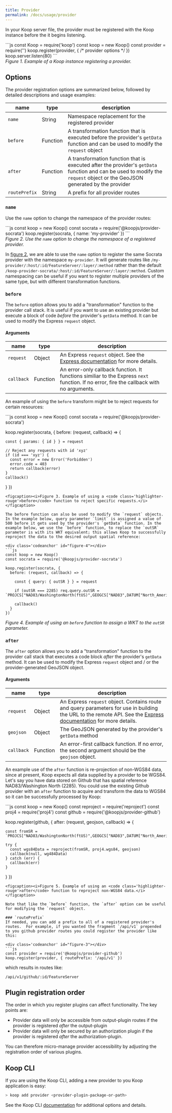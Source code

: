 ```yaml
---
title: Provider
permalink: /docs/usage/provider
---
```


In your Koop server file, the provider must be registered with the Koop instance before the it begins listening.

<div class='codeanchor' id="figure-1"></div>
```js
const Koop = require('koop')
const koop = new Koop()
const provider = require('<provider-npm-package or local-path>')
koop.register(provider, { /* provider options */ })
koop.server.listen(80)
```
<figcaption><i>Figure 1. Example of a Koop instance registering a provider.</i></figcaption>

## Options

The provider registration options are summarized below, followed by detailed descriptions and usage examples:

| name | type | description |
| - | - | - |
|`name`| String | Namespace replacement for the registered provider |
|`before`| Function| A transformation function that is executed before the provider's `getData` function and can be used to modify the `request` object |
|`after`| Function| A transformation function that is executed after the provider's `getData` function and can be used to modify the `request` object or the GeoJSON generated by the provider |
|`routePrefix`| String | A prefix for all provider routes |

### `name`
Use the `name` option to change the namespace of the provider routes:

<div class='codeanchor' id="figure-2"></div>
```js
const koop = new Koop()
const socrata = require('@koopjs/provider-socrata')
koop.register(socrata, { name: 'my-provider' })
```
<figcaption><i>Figure 2. Use the <code class='highlighter-rouge'>name</code> option to change the namespace of a registered provider.</i></figcaption>

In [figure 2](#figure-2), we are able to use the `name` option to register the same Socrata provider with the namespace `my-provider`. It will generate routes like `/my-provider/:host/:id/FeatureServer/:layer/:method` rather than the default `/koop-provider-socrata/:host/:id/FeatureServer/:layer/:method`. Custom namespacing can be useful if you want to register multiple providers of the same type, but with different transformation functions.

### `before`
The `before` option allows you to add a "transformation" function to the provider call stack. It is useful if you want to use an existing provider but execute a block of code _before_ the provider's `getData` method. It can be used to modify the Express `request` object.

#### Arguments  

| name | type | description |
| - | - | - |
|`request`| Object | An Express `request` object. See the [Express documentation](https://expressjs.com/en/4x/api.html#req) for more details. |
|`callback`| Function| An error-only callback function. It functions similiar to the Express `next` function. If no error, fire the callback with no arguments. |

An example of using the `before` transform might be to reject requests for certain resources:

<div class='codeanchor' id="figure-3"></div>
```js
const koop = new Koop()
const socrata = require('@koopjs/provider-socrata')

koop.register(socrata, {
  before: (request, callback) => {
    
    const { params: { id } } = request

    // Reject any requests with id 'xyz'
    if (id === 'xyz') {
      const error = new Error('Forbidden')
      error.code = 403
      return callback(error)
    }
    callback()
  }
})
```
<figcaption><i>Figure 3. Example of using a <code class='highlighter-rouge'>before</code> function to reject specific requests.</i></figcaption>

The before function can also be used to modify the `request` objects.  In the example below, query parameter `limit` is assigned a value of 500 before it gets used by the provider's `getData` function. In the example below, we use the `before` function, to replace the `outSR` parameter is with its WKT equivalent; this allows Koop to successfully reproject the data to the desired output spatial reference:

<div class='codeanchor' id="figure-4"></div>
```js
const koop = new Koop()
const socrata = require('@koopjs/provider-socrata')

koop.register(socrata, {
  before: (request, callback) => {

    const { query: { outSR } } = request

    if (outSR === 2285) req.query.outSR = `PROJCS["NAD83/WashingtonNorth(ftUS)",GEOGCS["NAD83",DATUM["North_American_Datum_1983",SPHEROID["GRS1980",6378137,298.257222101,AUTHORITY["EPSG","7019"]],TOWGS84[0,0,0,0,0,0,0],AUTHORITY["EPSG","6269"]],PRIMEM["Greenwich",0,AUTHORITY["EPSG","8901"]],UNIT["degree",0.0174532925199433,AUTHORITY["EPSG","9122"]],AUTHORITY["EPSG","4269"]],PROJECTION["Lambert_Conformal_Conic_2SP"],PARAMETER["standard_parallel_1",48.73333333333333],PARAMETER["standard_parallel_2",47.5],PARAMETER["latitude_of_origin",47],PARAMETER["central_meridian",-120.8333333333333],PARAMETER["false_easting",1640416.667],PARAMETER["false_northing",0],UNIT["USsurveyfoot",0.3048006096012192,AUTHORITY["EPSG","9003"]],AXIS["X",EAST],AXIS["Y",NORTH],AUTHORITY["EPSG","2285"]]`

    callback()
  }
})
```
<figcaption><i>Figure 4. Example of using an <code class='highlighter-rouge'>before</code> function to assign a WKT to the <code class='highlighter-rouge'>outSR</code> parameter.</i></figcaption>

### `after`
The `after` option allows you to add a "transformation" function to the provider call stack that executes a code block _after_ the provider's `getData` method. It can be used to modify the Express `request` object and / or the provider-generated GeoJSON object.

#### Arguments  

| name | type | description |
| - | - | - |
|`request`| Object | An Express `request` object. Contains route and query parameters for use in building the URL to the remote API. See the [Express documentation](https://expressjs.com/en/4x/api.html#req) for more details. |
|`geojson`| Object | The GeoJSON generated by the provider's `getData` method |
|`callback`| Function| An error-first callback function. If no error, the second argument should be the `geojson` object. |

An example use of the `after` function is re-projection of non-WGS84 data, since at present, Koop expects all data supplied by a provider to be WGS84.  Let's say you have data stored on Github that has spatial reference NAD83/Washington North (2285).  You could use the existing Github provider with an `after` function to acquire and transform the data to WGS84 so it can be successfully processed by Koop:

<div class='codeanchor' id="figure-5"></div>
```js
const koop = new Koop()
const reproject = require('reproject')
const proj4 = require('proj4')
const github = require('@koopjs/provider-github')

koop.register(github, {
  after: (request, geojson, callback) => {

    const fromSR = `PROJCS["NAD83/WashingtonNorth(ftUS)",GEOGCS["NAD83",DATUM["North_American_Datum_1983",SPHEROID["GRS1980",6378137,298.257222101,AUTHORITY["EPSG","7019"]],TOWGS84[0,0,0,0,0,0,0],AUTHORITY["EPSG","6269"]],PRIMEM["Greenwich",0,AUTHORITY["EPSG","8901"]],UNIT["degree",0.0174532925199433,AUTHORITY["EPSG","9122"]],AUTHORITY["EPSG","4269"]],PROJECTION["Lambert_Conformal_Conic_2SP"],PARAMETER["standard_parallel_1",48.73333333333333],PARAMETER["standard_parallel_2",47.5],PARAMETER["latitude_of_origin",47],PARAMETER["central_meridian",-120.8333333333333],PARAMETER["false_easting",1640416.667],PARAMETER["false_northing",0],UNIT["USsurveyfoot",0.3048006096012192,AUTHORITY["EPSG","9003"]],AXIS["X",EAST],AXIS["Y",NORTH],AUTHORITY["EPSG","2285"]]`

    try {
      const wgs84Data = reproject(fromSR, proj4.wgs84, geojson)
      callback(null, wg484Data)
    } catch (err) {
      callback(err)
    }
  }
})
```
<figcaption><i>Figure 5. Example of using an <code class='highlighter-rouge'>after</code> function to reproject non-WGS84 data.</i></figcaption>

Note that like the `before` function, the `after` option can be useful for modifying the `request` object.

### `routePrefix`
If needed, you can add a prefix to all of a registered provider's routes.  For example, if you wanted the fragment `/api/v1` prepended to you github provider routes you could register the provider like this:

<div class='codeanchor' id="figure-3"></div>
```js
const provider = require('@koopjs/provider-github')
koop.register(provider, { routePrefix: '/api/v1' })
```

which results in routes like:

`/api/v1/github/:id/FeatureServer`

## Plugin registration order
The order in which you register plugins can affect functionality.  The key points are:  
* Provider data will only be accessible from output-plugin routes if the provider is registered _after_ the output-plugin
* Provider data will only be secured by an authorization plugin if the provider is registered _after_ the authorization-plugin.

You can therefore micro-manage provider accessibility by adjusting the registration order of various plugins.

## Koop CLI

If you are using the Koop CLI, adding a new provider to you Koop application is easy:

```bash
> koop add provider <provider-plugin-package-or-path>
```

See the Koop CLI [documentation](https://github.com/koopjs/koop-cli#add) for additional options and details.

